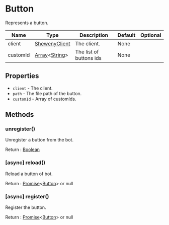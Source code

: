 # Button

Represents a button.

| Name     | Type                                                                                                                                                                                               | Description             | Default | Optional |
| -------- | -------------------------------------------------------------------------------------------------------------------------------------------------------------------------------------------------- | ----------------------- | ------- | -------- |
| client   | [ShewenyClient](./ShewenyClient.md)                                                                                                                                                                | The client.             | None    |          |
| customId | [Array](https://developer.mozilla.org/en-US/docs/Web/JavaScript/Reference/Global_Objects/Array)<[String](https://developer.mozilla.org/en-US/docs/Web/JavaScript/Reference/Global_Objects/String)> | The list of buttons ids | None    |          |

## Properties

- `client` - The client.
- `path` - The file path of the button.
- `customId` - Array of customIds.

## Methods

### unregister()

Unregister a button from the bot.

Return : [Boolean](https://developer.mozilla.org/en-US/docs/Web/JavaScript/Reference/Global_Objects/Boolean)

### [async] reload()

Reload a button of bot.

Return : [Promise](https://developer.mozilla.org/en-US/docs/Web/JavaScript/Reference/Global_Objects/Promise)<[Button](.)> or null

### [async] register()

Register the button.

Return : [Promise](https://developer.mozilla.org/en-US/docs/Web/JavaScript/Reference/Global_Objects/Promise)<[Button](.)> or null
